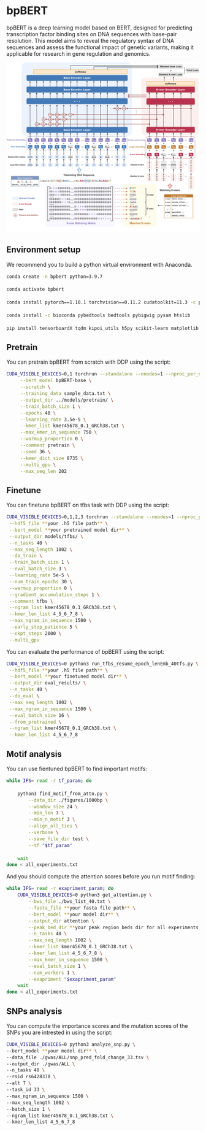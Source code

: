 # bpBERT

bpBERT is a deep learning model based on BERT, designed for predicting transcription factor binding sites on DNA sequences with base-pair resolution. This model aims to reveal the regulatory syntax of DNA sequences and assess the functional impact of genetic variants, making it applicable for research in gene regulation and genomics.

![bpBERT Model Architecture](docs/bpBERT-overview.png)

## Environment setup
We recommend you to build a python virtual environment with Anaconda. 
```bash
conda create -n bpbert python=3.9.7

conda activate bpbert

conda install pytorch==1.10.1 torchvision==0.11.2 cudatoolkit=11.3 -c pytorch -c conda-forge

conda install -c bioconda pybedtools bedtools pybigwig pysam htslib

pip install tensorboardX tqdm kipoi_utils h5py scikit-learn matplotlib boto3 requests numpy==1.22.4
```

## Pretrain
You can pretrain bpBERT from scratch with DDP using the script:
```bash
CUDA_VISIBLE_DEVICES=0,1 torchrun --standalone --nnodes=1 --nproc_per_node=2 run_pretrain_online.py \
     --bert_model bpBERT-base \
     --scratch \
     --training_data sample_data.txt \
     --output_dir ../models/pretrain/ \
     --train_batch_size 1 \
     --epochs 40 \
     --learning_rate 3.5e-5 \
     --kmer_list kmer45678_0.1_GRCh38.txt \
     --max_kmer_in_sequence 750 \
     --warmup_proportion 0 \
     --comment pretrain \
     --seed 36 \
     --kmer_dict_size 8735 \
     --multi_gpu \
     --max_seq_len 202 
```

## Finetune
You can finetune bpBERT on tfbs task with DDP using the script:
```bash
CUDA_VISIBLE_DEVICES=0,1,2,3 torchrun --standalone --nnodes=1 --nproc_per_node=4 run_tfbs.py \
 --hdf5_file **your .h5 file path** \
 --bert_model **your pretrained model dir** \
 --output_dir models/tfbs/ \
 --n_tasks 40 \
 --max_seq_length 1002 \
 --do_train \
 --train_batch_size 1 \
 --eval_batch_size 3 \
 --learning_rate 5e-5 \
 --num_train_epochs 30 \
 --warmup_proportion 0 \
 --gradient_accumulation_steps 1 \
 --comment tfbs \
 --ngram_list kmer45678_0.1_GRCh38.txt \
 --kmer_len_list 4_5_6_7_8 \
 --max_ngram_in_sequence 1500 \
 --early_stop_patience 5 \
 --ckpt_steps 2000 \
 --multi_gpu
```

You can evaluate the performance of bpBERT using the script:
```bash
CUDA_VISIBLE_DEVICES=0 python3 run_tfbs_resume_epoch_lenEmb_40tfs.py \
 --hdf5_file **your .h5 file path** \
 --bert_model **your finetuned model dir** \
 --output_dir eval_results/ \
 --n_tasks 40 \
 --do_eval \
 --max_seq_length 1002 \
 --max_ngram_in_sequence 1500 \
 --eval_batch_size 16 \
 --from_pretrained \
 --ngram_list kmer45678_0.1_GRCh38.txt \
 --kmer_len_list 4_5_6_7_8
 ```

## Motif analysis
You can use fientuned bpBERT to find important motifs:
```bash
while IFS= read -r tf_param; do

    python3 find_motif_from_attn.py \
        --data_dir ./figures/1000bp \
        --window_size 24 \
        --min_len 7 \
        --min_n_motif 3 \
        --align_all_ties \
        --verbose \
        --save_file_dir test \
        --tf "$tf_param"

    wait
done < all_experiments.txt
```

And you should compute the attention scores before you run motif finding:
```bash
while IFS= read -r exapriment_param; do
    CUDA_VISIBLE_DEVICES=0 python3 get_attention.py \
        --bws_file ./bws_list_40.txt \
        --fasta_file **your fasta file path** \
        --bert_model **your model dir** \
        --output_dir attention \
        --peak_bed_dir **your peak region beds dir for all experiments, can get from ../bpBERT/intervals.py** \
        --n_tasks 40 \
        --max_seq_length 1002 \
        --kmer_list kmer45678_0.1_GRCh38.txt \
        --kmer_len_list 4_5_6_7_8 \
        --max_kmer_in_sequence 1500 \
        --eval_batch_size 1 \
        --num_workers 1 \
        --exapriment "$exapriment_param"
    wait
done < all_experiments.txt
```

## SNPs analysis
You can compute the importance scores and the mutation scores of the SNPs you are intrested in using the script:
```bash
CUDA_VISIBLE_DEVICES=0 python3 analyze_snp.py \
--bert_model **your model dir** \
--data_file ./gwas/ALL/snp_pred_fold_change_33.tsv \
--output_dir ./gwas/ALL \
--n_tasks 40 \
--rsid rs6428370 \
--alt T \
--task_id 33 \
--max_ngram_in_sequence 1500 \
--max_seq_length 1002 \
--batch_size 1 \
--ngram_list kmer45678_0.1_GRCh38.txt \
--kmer_len_list 4_5_6_7_8
```

